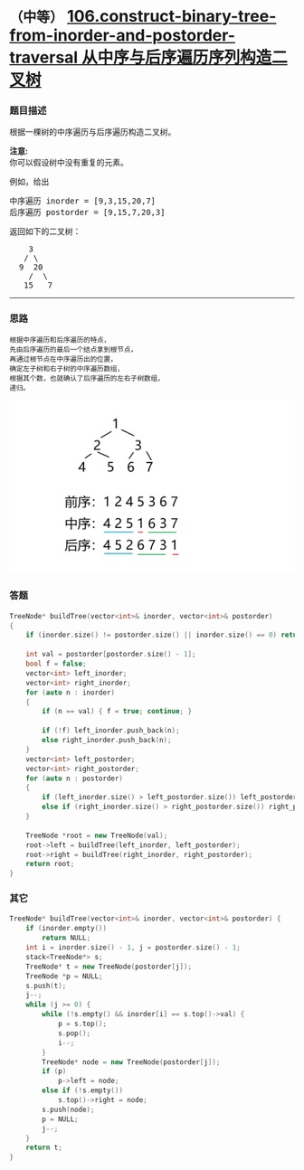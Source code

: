 # `（中等）`  [106.construct-binary-tree-from-inorder-and-postorder-traversal 从中序与后序遍历序列构造二叉树](https://leetcode-cn.com/problems/construct-binary-tree-from-inorder-and-postorder-traversal/)

### 题目描述
<p>根据一棵树的中序遍历与后序遍历构造二叉树。</p>

<p><strong>注意:</strong><br>
你可以假设树中没有重复的元素。</p>

<p>例如，给出</p>

<pre>中序遍历 inorder =&nbsp;[9,3,15,20,7]
后序遍历 postorder = [9,15,7,20,3]</pre>

<p>返回如下的二叉树：</p>

<pre>    3
   / \
  9  20
    /  \
   15   7
</pre>


---
### 思路
```
根据中序遍历和后序遍历的特点，  
先由后序遍历的最后一个结点拿到根节点，
再通过根节点在中序遍历出的位置，
确定左子树和右子树的中序遍历数组，
根据其个数，也就确认了后序遍历的左右子树数组，
递归。
```
![](./Solution.jpg)

### 答题
``` C++
TreeNode* buildTree(vector<int>& inorder, vector<int>& postorder) 
{
	if (inorder.size() != postorder.size() || inorder.size() == 0) return nullptr;

	int val = postorder[postorder.size() - 1];
	bool f = false;
	vector<int> left_inorder;
	vector<int> right_inorder;
	for (auto n : inorder)
	{
		if (n == val) {	f = true; continue; }

		if (!f) left_inorder.push_back(n);
		else right_inorder.push_back(n);
	}
	vector<int> left_postorder;
	vector<int> right_postorder;
	for (auto n : postorder)
	{
		if (left_inorder.size() > left_postorder.size()) left_postorder.push_back(n);
		else if (right_inorder.size() > right_postorder.size()) right_postorder.push_back(n);
	}

	TreeNode *root = new TreeNode(val);
	root->left = buildTree(left_inorder, left_postorder);
	root->right = buildTree(right_inorder, right_postorder);
	return root;
}
```

### 其它
``` C++
TreeNode* buildTree(vector<int>& inorder, vector<int>& postorder) {
	if (inorder.empty())
		return NULL;
	int i = inorder.size() - 1, j = postorder.size() - 1;
	stack<TreeNode*> s;
	TreeNode* t = new TreeNode(postorder[j]);
	TreeNode *p = NULL;
	s.push(t);
	j--;
	while (j >= 0) {
		while (!s.empty() && inorder[i] == s.top()->val) {
			p = s.top();
			s.pop();
			i--;
		}
		TreeNode* node = new TreeNode(postorder[j]);
		if (p)
			p->left = node;
		else if (!s.empty())
			s.top()->right = node;
		s.push(node);
		p = NULL;
		j--;
	}
	return t;
}
```


